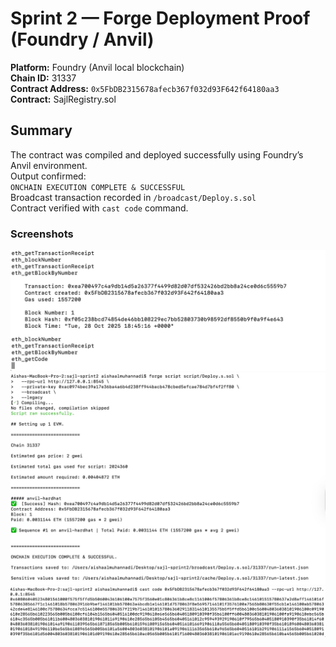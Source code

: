 # Sprint 2 — Forge Deployment Proof (Foundry / Anvil)

**Platform:** Foundry (Anvil local blockchain)  
**Chain ID:** 31337  
**Contract Address:** `0x5FbDB2315678afecb367f032d93F642f64180aa3`  
**Contract:** SajlRegistry.sol  

## Summary
The contract was compiled and deployed successfully using Foundry’s Anvil environment.  
Output confirmed:  
`ONCHAIN EXECUTION COMPLETE & SUCCESSFUL`  
Broadcast transaction recorded in `/broadcast/Deploy.s.sol`  
Contract verified with `cast code` command.  

### Screenshots

![Anvil Execution Log](./anvil_execution_log.png)
![Forge Deploy Proof](./forge_deploy_proof.png)
![Cast Code Verification](./cast_code_verification.png)
